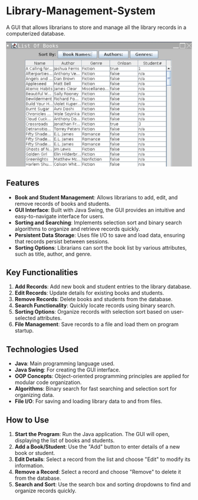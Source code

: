 # Library-Management-System
A GUI that allows librarians to store and manage all the library records in a computerized database.

![Library Management System GUI](libraryManagementSystem.jpg)

## Features

- **Book and Student Management**: Allows librarians to add, edit, and remove records of books and students.
- **GUI Interface**: Built with Java Swing, the GUI provides an intuitive and easy-to-navigate interface for users.
- **Sorting and Searching**: Implements selection sort and binary search algorithms to organize and retrieve records quickly.
- **Persistent Data Storage**: Uses file I/O to save and load data, ensuring that records persist between sessions.
- **Sorting Options**: Librarians can sort the book list by various attributes, such as title, author, and genre.

## Key Functionalities

1. **Add Records**: Add new book and student entries to the library database.
2. **Edit Records**: Update details for existing books and students.
3. **Remove Records**: Delete books and students from the database.
4. **Search Functionality**: Quickly locate records using binary search.
5. **Sorting Options**: Organize records with selection sort based on user-selected attributes.
6. **File Management**: Save records to a file and load them on program startup.

## Technologies Used

- **Java**: Main programming language used.
- **Java Swing**: For creating the GUI interface.
- **OOP Concepts**: Object-oriented programming principles are applied for modular code organization.
- **Algorithms**: Binary search for fast searching and selection sort for organizing data.
- **File I/O**: For saving and loading library data to and from files.

## How to Use

1. **Start the Program**: Run the Java application. The GUI will open, displaying the list of books and students.
2. **Add a Book/Student**: Use the "Add" button to enter details of a new book or student.
3. **Edit Details**: Select a record from the list and choose "Edit" to modify its information.
4. **Remove a Record**: Select a record and choose "Remove" to delete it from the database.
5. **Search and Sort**: Use the search box and sorting dropdowns to find and organize records quickly.
